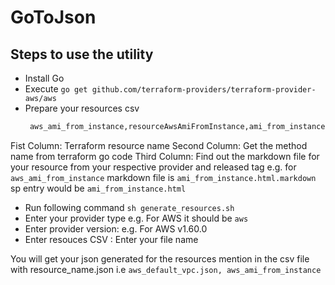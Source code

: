 GoToJson
========


Steps to use the utility
------------------------

* Install Go
* Execute `go get github.com/terraform-providers/terraform-provider-aws/aws`
* Prepare your resources csv
   ```aws_default_vpc,resourceAwsDefaultVpc,default_vpc.html
    aws_ami_from_instance,resourceAwsAmiFromInstance,ami_from_instance.html```
Fist Column: Terraform resource name
Second Column: Get the method name from terraform go code
Third Column: Find out the markdown file for your resource from your respective provider and released tag e.g. for `aws_ami_from_instance` markdown file is `ami_from_instance.html.markdown` sp entry would be `ami_from_instance.html`

* Run following command `sh generate_resources.sh`
* Enter your provider type
    e.g. For AWS it should be `aws`
* Enter provider version:
    e.g. For AWS v1.60.0
* Enter resouces CSV : Enter your file name

You will get your json generated for the resources mention in the csv file with resource_name.json i.e `aws_default_vpc.json, aws_ami_from_instance`

